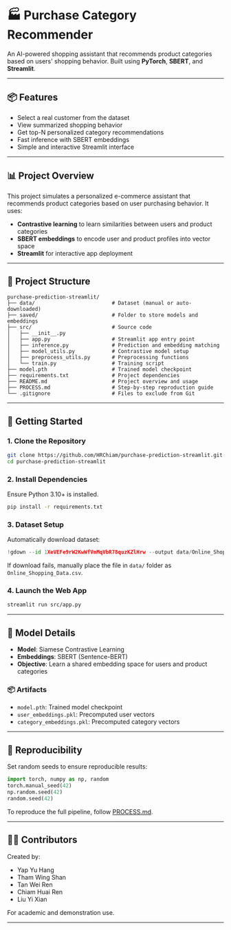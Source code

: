 # 🏭️ Purchase Category Recommender

An AI-powered shopping assistant that recommends product categories based on users' shopping behavior. Built using **PyTorch**, **SBERT**, and **Streamlit**.

---

## 📦 Features

* Select a real customer from the dataset
* View summarized shopping behavior
* Get top-N personalized category recommendations
* Fast inference with SBERT embeddings
* Simple and interactive Streamlit interface

---

## 📊 Project Overview

This project simulates a personalized e-commerce assistant that recommends product categories based on user purchasing behavior. It uses:

* **Contrastive learning** to learn similarities between users and product categories
* **SBERT embeddings** to encode user and product profiles into vector space
* **Streamlit** for interactive app deployment

---

## 📁 Project Structure

```text
purchase-prediction-streamlit/
├── data/                         # Dataset (manual or auto-downloaded)
├── saved/                        # Folder to store models and embeddings
├── src/                          # Source code
│   ├── __init__.py
│   ├── app.py                    # Streamlit app entry point
│   ├── inference.py              # Prediction and embedding matching
│   ├── model_utils.py            # Contrastive model setup
│   ├── preprocess_utils.py       # Preprocessing functions
│   └── train.py                  # Training script
├── model.pth                     # Trained model checkpoint
├── requirements.txt              # Project dependencies
├── README.md                     # Project overview and usage
├── PROCESS.md                    # Step-by-step reproduction guide
└── .gitignore                    # Files to exclude from Git
```

---

## 🚀 Getting Started

### 1. Clone the Repository

```bash
git clone https://github.com/HRChiam/purchase-prediction-streamlit.git
cd purchase-prediction-streamlit
```

### 2. Install Dependencies

Ensure Python 3.10+ is installed.

```bash
pip install -r requirements.txt
```

### 3. Dataset Setup

Automatically download dataset:

```python
!gdown --id 1XeVEFe9rW2KwWfVmMqVbR78quzKZlHrw --output data/Online_Shopping_Data.csv
```

If download fails, manually place the file in `data/` folder as `Online_Shopping_Data.csv`.

### 4. Launch the Web App

```bash
streamlit run src/app.py
```

---

## 🧠 Model Details

* **Model**: Siamese Contrastive Learning
* **Embeddings**: SBERT (Sentence-BERT)
* **Objective**: Learn a shared embedding space for users and product categories

### 📦 Artifacts

* `model.pth`: Trained model checkpoint
* `user_embeddings.pkl`: Precomputed user vectors
* `category_embeddings.pkl`: Precomputed category vectors

---

## 🔪 Reproducibility

Set random seeds to ensure reproducible results:

```python
import torch, numpy as np, random
torch.manual_seed(42)
np.random.seed(42)
random.seed(42)
```

To reproduce the full pipeline, follow [PROCESS.md](./PROCESS.md).

---

## 👨‍💼 Contributors

Created by:

* Yap Yu Hang
* Tham Wing Shan
* Tan Wei Ren
* Chiam Huai Ren
* Liu Yi Xian

For academic and demonstration use.

---
